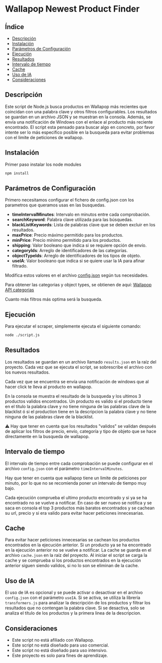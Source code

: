 # Wallapop Newest Product Finder

## Índice
- [Descripción](#descripción)
- [Instalación](#instalación)
- [Parámetros de Configuración](#parámetros-de-configuración)
- [Ejecución](#ejecución)
- [Resultados](#resultados)
- [Intervalo de tiempo](#intervalo-de-tiempo)
- [Cache](#cache)
- [Uso de IA](#uso-de-ia)
- [Consideraciones](#consideraciones)

## Descripción
Este script de Node.js busca productos en Wallapop más recientes que coincidan con una palabra clave y otros filtros configurables. Los resultados se guardan en un archivo JSON y se muestran en la consola. Además, se envía una notificación de Windows con el enlace al producto más reciente encontrado.
El script esta pensado para buscar algo en concreto, por favor intente ser lo más especifico posible en la busqueda para evitar problemas con el limite de peticiones de wallapop.

## Instalación
Primer paso instalar los node modules
```bash
npm install
```

## Parámetros de Configuración
Primero necesitamos configurar el fichero de config.json con los parametros que queramos usas en las busquedas.

- **timeIntervalMinutes**: Intervalo en minutos entre cada comprobación.
- **searchKeyword**: Palabra clave utilizada para las búsquedas.
- **blackListKeywords**: Lista de palabras clave que se deben excluir en los resultados.
- **maxPrice**: Precio máximo permitido para los productos.
- **minPrice**: Precio mínimo permitido para los productos.
- **shipping**: Valor booleano que indica si se requiere opción de envío.
- **categoryIds**: Arreglo de identificadores de las categorías.
- **objectTypeIds**: Arreglo de identificadores de los tipos de objeto.
- **useIA**: Valor booleano que indica si se quiere usar la IA para afinar filtrado.

Modifica estos valores en el archivo [config.json](config.json) según tus necesidades.

Para obtener las categorias y object types, se obtienen de aquí: [Wallapop API categorias](https://api.wallapop.com/api/v3/categories)

Cuanto más filtros más optima será la busqueda.

## Ejecución
Para ejecutar el scraper, simplemente ejecuta el siguiente comando:
```bash
node ./script.js
```
## Resultados
Los resultados se guardan en un archivo llamado `results.json` en la raíz del proyecto. Cada vez que se ejecuta el script, se sobrescribe el archivo con los nuevos resultados.

Cada vez que se encuentra se envía una notificación de windows que al hacer click te lleva al producto en wallapop.

En la consola se muestra el resultado de la busqueda y los ultimos 3 productos validos encontrados.
Un producto es valido si el producto tiene en el titulo la palabra clave y no tiene ninguna de las palabras clave de la blacklist ó si el production tiene en la descripcion la palabra clave y no tiene ninguna de las palabras clave de la blacklist.

:warning: Hay que tener en cuenta que los resultados "validos" se validan después de aplicar los filtros de precio, envío, categoría y tipo de objeto que se hace directamente en la busqueda de wallapop.

## Intervalo de tiempo
El intervalo de tiempo entre cada comprobación se puede configurar en el archivo `config.json` con el parámetro `timeIntervalMinutes`.

Hay que tener en cuenta que wallapop tiene un limite de peticiones por minuto, por lo que no se recomienda poner un intervalo de tiempo muy bajo.

Cada ejecución comprueba el ultimo producto encontrado y si ya se ha encontrado no se vuelve a notificar. En caso de ser nuevo se notifica y se saca en consola el top 3 productos más baratos encontrados y se cachean su url, precio y si era valido para evitar hacer peticiones innecesarias.

## Cache
Para evitar hacer peticiones innecesarias se cachean los productos encontrados en la ejecución anterior. Si un producto ya se ha encontrado en la ejecución anterior no se vuelve a notificar. La cache se guarda en el archivo `cache.json` en la raíz del proyecto.
Al iniciar el script se carga la cache y se comprueba si los productos encontrados en la ejecución anterior siguen siendo validos, si no lo son se eliminan de la cache.

## Uso de IA
El uso de IA es opcional y se puede activar o desactivar en el archivo `config.json` con el parámetro `useIA`. Si se activa, se utiliza la librería `transformers.js` para analizar la descripción de los productos y filtrar los resultados que no contengan la palabra clave. Si se desactiva, solo se analiza el título de los productos y la primera linea de la descripcion.

## Consideraciones
- Este script no está afiliado con Wallapop.
- Este script no está diseñado para uso comercial.
- Este script no está diseñado para uso intensivo.
- Este proyecto es solo para fines de aprendizaje.